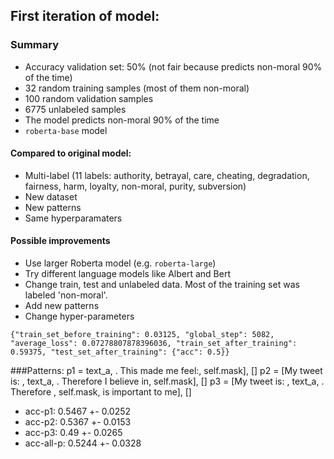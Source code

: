 ## First iteration of model:
### Summary
- Accuracy validation set: 50% (not fair because predicts non-moral 90% of the time)
- 32 random training samples (most of them non-moral)
- 100 random validation samples
- 6775 unlabeled samples
- The model predicts non-moral 90% of the time
- ```roberta-base``` model

#### Compared to original model:
- Multi-label (11 labels: authority, betrayal, care, cheating, degradation, fairness, harm, loyalty, non-moral, purity, subversion)
- New dataset
- New patterns
- Same hyperparamaters

#### Possible improvements
- Use larger Roberta model (e.g. ```roberta-large```)
- Try different language models like Albert and Bert
- Change train, test and unlabeled data. Most of the training set was labeled 'non-moral'.
- Add new patterns
- Change hyper-parameters

```{"train_set_before_training": 0.03125, "global_step": 5082, "average_loss": 0.07278807878396036, "train_set_after_training": 0.59375, "test_set_after_training": {"acc": 0.5}}```

###Patterns:
    p1 = text_a, . This made me feel:, self.mask], []
    p2 = [My tweet is: , text_a, . Therefore I believe in, self.mask], []
    p3 = [My tweet is: , text_a, . Therefore , self.mask, is important to me], []

- acc-p1: 0.5467 +- 0.0252
- acc-p2: 0.5367 +- 0.0153
- acc-p3: 0.49 +- 0.0265
- acc-all-p: 0.5244 +- 0.0328

